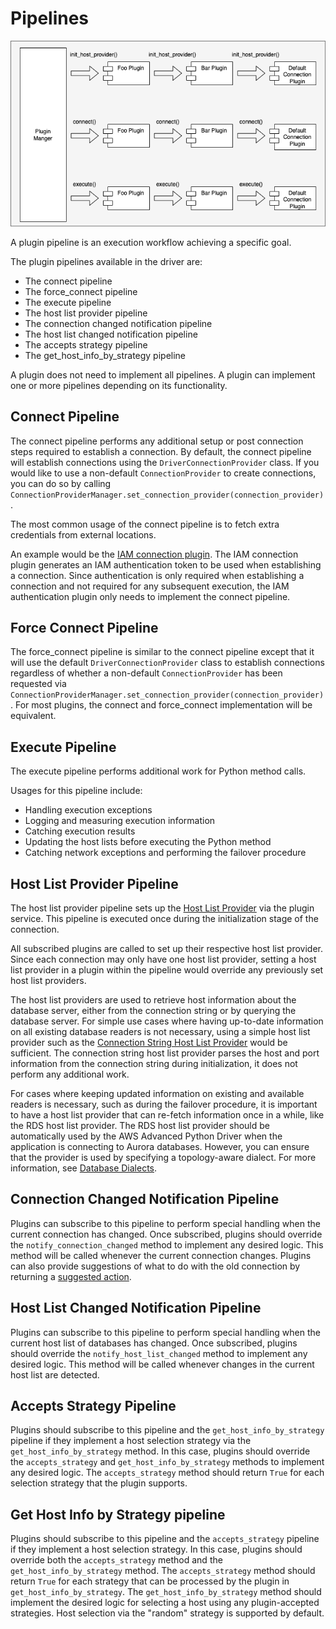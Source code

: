 # Pipelines

<div style="center"><img src="../images/pipelines.png" alt="diagram for the plugin service design"/></div>

A plugin pipeline is an execution workflow achieving a specific goal.

The plugin pipelines available in the driver are:
- The connect pipeline
- The force_connect pipeline
- The execute pipeline
- The host list provider pipeline
- The connection changed notification pipeline
- The host list changed notification pipeline
- The accepts strategy pipeline
- The get_host_info_by_strategy pipeline

A plugin does not need to implement all pipelines. A plugin can implement one or more pipelines depending on its functionality.

## Connect Pipeline

The connect pipeline performs any additional setup or post connection steps required to establish a connection. By default, the connect pipeline will establish connections using the `DriverConnectionProvider` class. If you would like to use a non-default `ConnectionProvider` to create connections, you can do so by calling `ConnectionProviderManager.set_connection_provider(connection_provider)`.

The most common usage of the connect pipeline is to fetch extra credentials from external locations.

An example would be the [IAM connection plugin](../using-the-python-driver/using-plugins/UsingTheIamAuthenticationPlugin.md). The IAM connection plugin generates an IAM authentication token to be used when establishing a connection. Since authentication is only required when establishing a connection and not required for any subsequent execution, the IAM authentication plugin only needs to implement the connect pipeline.

## Force Connect Pipeline

The force_connect pipeline is similar to the connect pipeline except that it will use the default `DriverConnectionProvider` class to establish connections regardless of whether a non-default `ConnectionProvider` has been requested via `ConnectionProviderManager.set_connection_provider(connection_provider)`. For most plugins, the connect and force_connect implementation will be equivalent.

## Execute Pipeline

The execute pipeline performs additional work for Python method calls.

Usages for this pipeline include:

- Handling execution exceptions
- Logging and measuring execution information
- Catching execution results
- Updating the host lists before executing the Python method
- Catching network exceptions and performing the failover procedure

## Host List Provider Pipeline

The host list provider pipeline sets up the [Host List Provider](./PluginService.md#host-list-providers) via the plugin service.
This pipeline is executed once during the initialization stage of the connection.

All subscribed plugins are called to set up their respective host list provider.
Since each connection may only have one host list provider,
setting a host list provider in a plugin within the pipeline would override any previously set host list providers.

The host list providers are used to retrieve host information about the database server,
either from the connection string or by querying the database server.
For simple use cases where having up-to-date information on all existing database readers is not necessary,
using a simple host list provider such as the [Connection String Host List Provider](../../aws_advanced_python_wrapper/host_list_provider.py) would be sufficient.
The connection string host list provider parses the host and port information from the connection string during initialization,
it does not perform any additional work.

For cases where keeping updated information on existing and available readers is necessary,
such as during the failover procedure, it is important to have a host list provider that can re-fetch information once in a while,
like the RDS host list provider.
The RDS host list provider should be automatically used by the AWS Advanced Python Driver when the application is connecting to Aurora databases.
However, you can ensure that the provider is used by specifying a topology-aware dialect. For more information, see [Database Dialects](../using-the-python-driver/DatabaseDialects.md).

## Connection Changed Notification Pipeline

Plugins can subscribe to this pipeline to perform special handling when the current connection has changed. Once 
subscribed, plugins should override the `notify_connection_changed` method to implement any desired logic. This method 
will be called whenever the current connection changes. Plugins can also provide suggestions of what to do with the old 
connection by returning a [suggested action](../../aws_advanced_python_wrapper/utils/notifications.py).

## Host List Changed Notification Pipeline

Plugins can subscribe to this pipeline to perform special handling when the current host list of databases has changed. 
Once subscribed, plugins should override the `notify_host_list_changed` method to implement any desired logic. This method
will be called whenever changes in the current host list are detected.

## Accepts Strategy Pipeline

Plugins should subscribe to this pipeline and the `get_host_info_by_strategy` pipeline if they implement a host selection strategy via the `get_host_info_by_strategy` method. In this case, plugins should override the `accepts_strategy` and `get_host_info_by_strategy` methods to implement any desired logic. The `accepts_strategy` method should return `True` for each selection strategy that the plugin supports.

## Get Host Info by Strategy pipeline

Plugins should subscribe to this pipeline and the `accepts_strategy` pipeline if they implement a host selection strategy. In this case, plugins should override both the `accepts_strategy` method and the `get_host_info_by_strategy` method. The `accepts_strategy` method should return `True` for each strategy that can be processed by the plugin in `get_host_info_by_strategy`. The `get_host_info_by_strategy` method should implement the desired logic for selecting a host using any plugin-accepted strategies. Host selection via the "random" strategy is supported by default.
